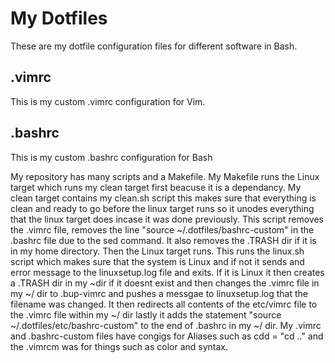 # My Dotfiles
These are my dotfile configuration files for different software in Bash.
## .vimrc
This is my custom .vimrc configuration for Vim.
## .bashrc
This is my custom .bashrc configuration for Bash


My repository has many scripts and a Makefile. My Makefile runs the Linux target which runs my clean target first beacuse it is a dependancy. My clean target contains my clean.sh script this makes sure that everything is clean and ready to go before the linux target runs so it unodes everything that the linux target does incase it was done previously. This script removes the .vimrc file, removes the line "source ~/.dotfiles/bashrc-custom" in the .bashrc file due to the sed command. It also removes the .TRASH dir if it is in my home directory. Then the Linux target runs. This runs the linux.sh script which makes sure that the system is Linux and if not it sends and error message to the linuxsetup.log file and exits. If it is Linux it then creates a .TRASH dir in my ~dir if it doesnt exist and then changes the .vimrc file in my ~/ dir to .bup-vimrc and pushes a messgae to linuxsetup.log that the filename was changed. It then redirects all contents of the etc/vimrc file to the .vimrc file within my ~/ dir lastly it adds the statement "source ~/.dotfiles/etc/bashrc-custom" to the end of .bashrc in my ~/ dir. My .vimrc and .bashrc-custom files have congigs for Aliases such as cdd = "cd .." and the .vimrcm was for things such as color and syntax.
